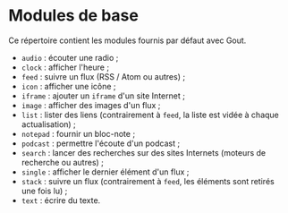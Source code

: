 # Modules de base

Ce répertoire contient les modules fournis par défaut avec Gout.

- `audio` : écouter une radio ;
- `clock` : afficher l'heure ;
- `feed` : suivre un flux (RSS / Atom ou autres) ;
- `icon` : afficher une icône ;
- `iframe` : ajouter un `iframe` d'un site Internet ;
- `image` : afficher des images d'un flux ;
- `list` : lister des liens (contrairement à `feed`, la liste est vidée à chaque
  actualisation) ;
- `notepad` : fournir un bloc-note ;
- `podcast` : permettre l'écoute d'un podcast ;
- `search` : lancer des recherches sur des sites Internets (moteurs de
  recherche ou autres) ;
- `single` : afficher le dernier élément d'un flux ;
- `stack` : suivre un flux (contrairement à `feed`, les éléments sont retirés
  une fois lu) ;
- `text` : écrire du texte.
